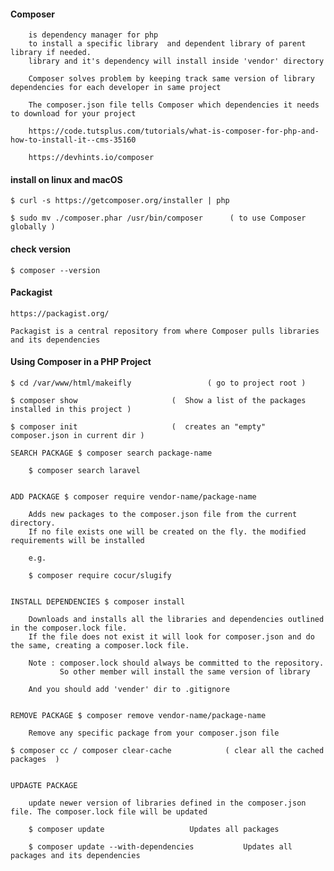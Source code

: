 #### Composer
	
		is dependency manager for php
		to install a specific library  and dependent library of parent library if needed.
		library and it's dependency will install inside 'vendor' directory

		Composer solves problem by keeping track same version of library dependencies for each developer in same project

		The composer.json file tells Composer which dependencies it needs to download for your project

		https://code.tutsplus.com/tutorials/what-is-composer-for-php-and-how-to-install-it--cms-35160 

		https://devhints.io/composer

#### install on linux and macOS

	$ curl -s https://getcomposer.org/installer | php

	$ sudo mv ./composer.phar /usr/bin/composer		 ( to use Composer globally )

#### check version

	$ composer --version

#### Packagist

	https://packagist.org/

	Packagist is a central repository from where Composer pulls libraries and its dependencies

#### Using Composer in a PHP Project

	$ cd /var/www/html/makeifly 				( go to project root )  

	$ composer show 					(  Show a list of the packages installed in this project )

	$ composer init 					(  creates an "empty" composer.json in current dir )

	SEARCH PACKAGE $ composer search package-name

		$ composer search laravel


	ADD PACKAGE $ composer require vendor-name/package-name

		Adds new packages to the composer.json file from the current directory.
		If no file exists one will be created on the fly. the modified requirements will be installed

		e.g.

		$ composer require cocur/slugify


	INSTALL DEPENDENCIES $ composer install

		Downloads and installs all the libraries and dependencies outlined in the composer.lock file. 
		If the file does not exist it will look for composer.json and do the same, creating a composer.lock file.

		Note : composer.lock should always be committed to the repository.
		       So other member will install the same version of library

		And you should add 'vender' dir to .gitignore


	REMOVE PACKAGE $ composer remove vendor-name/package-name  	

		Remove any specific package from your composer.json file 

	$ composer cc / composer clear-cache 			( clear all the cached packages  )


	UPDAGTE PACKAGE 

		update newer version of libraries defined in the composer.json file. The composer.lock file will be updated

		$ composer update  					Updates all packages

		$ composer update --with-dependencies 			Updates all packages and its dependencies








